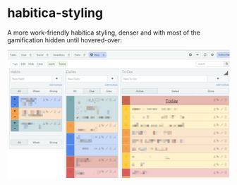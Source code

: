 # habitica-styling
A more work-friendly habitica styling, denser and with most of the gamification hidden until hovered-over:

![screenshot](https://raw.githubusercontent.com/penten/habitica-styling/master/habitica_wf.png)
